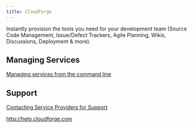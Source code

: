 ```yaml
---
title: CloudForge
---
```


Instantly provision the tools you need for your development team (Source Code Management, Issue/Defect Trackers, Agile Planning, Wikis, Discussions, Deployment & more).

## <a id='managing'></a>Managing Services ##

[Managing services from the command line](/devguide/services/managing-services.html)

## <a id='support'></a>Support ##

[Contacting Service Providers for Support](../contacting-service-providers-for-support.html)

http://help.cloudforge.com

